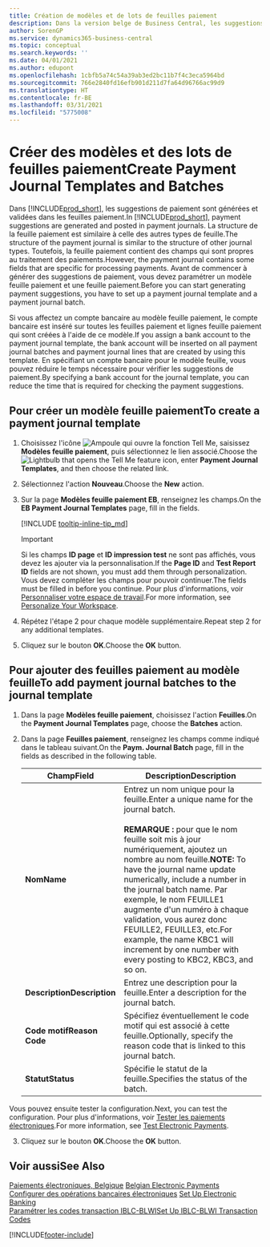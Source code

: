```yaml
---
title: Création de modèles et de lots de feuilles paiement
description: Dans la version belge de Business Central, les suggestions de paiement sont générées et validées dans les feuilles paiement. La structure de la feuille paiement est similaire à celle des autres types de feuille.
author: SorenGP
ms.service: dynamics365-business-central
ms.topic: conceptual
ms.search.keywords: ''
ms.date: 04/01/2021
ms.author: edupont
ms.openlocfilehash: 1cbfb5a74c54a39ab3ed2bc11b7f4c3eca5964bd
ms.sourcegitcommit: 766e2840fd16efb901d211d7fa64d96766ac99d9
ms.translationtype: HT
ms.contentlocale: fr-BE
ms.lasthandoff: 03/31/2021
ms.locfileid: "5775008"
---
```

# <a name="create-payment-journal-templates-and-batches"></a><span data-ttu-id="30358-104">Créer des modèles et des lots de feuilles paiement</span><span class="sxs-lookup"><span data-stu-id="30358-104">Create Payment Journal Templates and Batches</span></span>
<span data-ttu-id="30358-105">Dans [!INCLUDE[prod_short](../../includes/prod_short.md)], les suggestions de paiement sont générées et validées dans les feuilles paiement.</span><span class="sxs-lookup"><span data-stu-id="30358-105">In [!INCLUDE[prod_short](../../includes/prod_short.md)], payment suggestions are generated and posted in payment journals.</span></span> <span data-ttu-id="30358-106">La structure de la feuille paiement est similaire à celle des autres types de feuille.</span><span class="sxs-lookup"><span data-stu-id="30358-106">The structure of the payment journal is similar to the structure of other journal types.</span></span> <span data-ttu-id="30358-107">Toutefois, la feuille paiement contient des champs qui sont propres au traitement des paiements.</span><span class="sxs-lookup"><span data-stu-id="30358-107">However, the payment journal contains some fields that are specific for processing payments.</span></span> <span data-ttu-id="30358-108">Avant de commencer à générer des suggestions de paiement, vous devez paramétrer un modèle feuille paiement et une feuille paiement.</span><span class="sxs-lookup"><span data-stu-id="30358-108">Before you can start generating payment suggestions, you have to set up a payment journal template and a payment journal batch.</span></span>  

<span data-ttu-id="30358-109">Si vous affectez un compte bancaire au modèle feuille paiement, le compte bancaire est inséré sur toutes les feuilles paiement et lignes feuille paiement qui sont créées à l'aide de ce modèle.</span><span class="sxs-lookup"><span data-stu-id="30358-109">If you assign a bank account to the payment journal template, the bank account will be inserted on all payment journal batches and payment journal lines that are created by using this template.</span></span> <span data-ttu-id="30358-110">En spécifiant un compte bancaire pour le modèle feuille, vous pouvez réduire le temps nécessaire pour vérifier les suggestions de paiement.</span><span class="sxs-lookup"><span data-stu-id="30358-110">By specifying a bank account for the journal template, you can reduce the time that is required for checking the payment suggestions.</span></span>  

## <a name="to-create-a-payment-journal-template"></a><span data-ttu-id="30358-111">Pour créer un modèle feuille paiement</span><span class="sxs-lookup"><span data-stu-id="30358-111">To create a payment journal template</span></span>  

1. <span data-ttu-id="30358-112">Choisissez l'icône ![Ampoule qui ouvre la fonction Tell Me](../../media/ui-search/search_small.png "Dites-moi ce que vous voulez faire"), saisissez **Modèles feuille paiement**, puis sélectionnez le lien associé.</span><span class="sxs-lookup"><span data-stu-id="30358-112">Choose the ![Lightbulb that opens the Tell Me feature](../../media/ui-search/search_small.png "Tell me what you want to do") icon, enter **Payment Journal Templates**, and then choose the related link.</span></span>  
2. <span data-ttu-id="30358-113">Sélectionnez l'action **Nouveau**.</span><span class="sxs-lookup"><span data-stu-id="30358-113">Choose the **New** action.</span></span>  
3. <span data-ttu-id="30358-114">Sur la page **Modèles feuille paiement EB**, renseignez les champs.</span><span class="sxs-lookup"><span data-stu-id="30358-114">On the **EB Payment Journal Templates** page, fill in the fields.</span></span>  

    [!INCLUDE [tooltip-inline-tip_md](../../includes/tooltip-inline-tip_md.md)]

    > [!IMPORTANT]
    > <span data-ttu-id="30358-115">Si les champs **ID page** et **ID impression test** ne sont pas affichés, vous devez les ajouter via la personnalisation.</span><span class="sxs-lookup"><span data-stu-id="30358-115">If the **Page ID** and **Test Report ID** fields are not shown, you must add them through personalization.</span></span> <span data-ttu-id="30358-116">Vous devez compléter les champs pour pouvoir continuer.</span><span class="sxs-lookup"><span data-stu-id="30358-116">The fields must be filled in before you continue.</span></span> <span data-ttu-id="30358-117">Pour plus d'informations, voir [Personnaliser votre espace de travail](../../ui-personalization-user.md).</span><span class="sxs-lookup"><span data-stu-id="30358-117">For more information, see [Personalize Your Workspace](../../ui-personalization-user.md).</span></span>
4. <span data-ttu-id="30358-118">Répétez l'étape 2 pour chaque modèle supplémentaire.</span><span class="sxs-lookup"><span data-stu-id="30358-118">Repeat step 2 for any additional templates.</span></span>

5. <span data-ttu-id="30358-119">Cliquez sur le bouton **OK**.</span><span class="sxs-lookup"><span data-stu-id="30358-119">Choose the **OK** button.</span></span>  

## <a name="to-add-payment-journal-batches-to-the-journal-template"></a><span data-ttu-id="30358-120">Pour ajouter des feuilles paiement au modèle feuille</span><span class="sxs-lookup"><span data-stu-id="30358-120">To add payment journal batches to the journal template</span></span>  

1.  <span data-ttu-id="30358-121">Dans la page **Modèles feuille paiement**, choisissez l'action **Feuilles**.</span><span class="sxs-lookup"><span data-stu-id="30358-121">On the **Payment Journal Templates** page, choose the **Batches** action.</span></span>  
2.  <span data-ttu-id="30358-122">Dans la page **Feuilles paiement**, renseignez les champs comme indiqué dans le tableau suivant.</span><span class="sxs-lookup"><span data-stu-id="30358-122">On the **Paym. Journal Batch** page, fill in the fields as described in the following table.</span></span>  

    |<span data-ttu-id="30358-123">Champ</span><span class="sxs-lookup"><span data-stu-id="30358-123">Field</span></span>|<span data-ttu-id="30358-124">Description</span><span class="sxs-lookup"><span data-stu-id="30358-124">Description</span></span>|  
    |---------------------------------|---------------------------------------|  
    |<span data-ttu-id="30358-125">**Nom**</span><span class="sxs-lookup"><span data-stu-id="30358-125">**Name**</span></span>|<span data-ttu-id="30358-126">Entrez un nom unique pour la feuille.</span><span class="sxs-lookup"><span data-stu-id="30358-126">Enter a unique name for the journal batch.</span></span><br /><br /> <span data-ttu-id="30358-127">**REMARQUE :** pour que le nom feuille soit mis à jour numériquement, ajoutez un nombre au nom feuille.</span><span class="sxs-lookup"><span data-stu-id="30358-127">**NOTE:** To have the journal name update numerically, include a number in the journal batch name.</span></span> <span data-ttu-id="30358-128">Par exemple, le nom FEUILLE1 augmente d'un numéro à chaque validation, vous aurez donc FEUILLE2, FEUILLE3, etc.</span><span class="sxs-lookup"><span data-stu-id="30358-128">For example, the name KBC1 will increment by one number with every posting to KBC2, KBC3, and so on.</span></span>|  
    |<span data-ttu-id="30358-129">**Description**</span><span class="sxs-lookup"><span data-stu-id="30358-129">**Description**</span></span>|<span data-ttu-id="30358-130">Entrez une description pour la feuille.</span><span class="sxs-lookup"><span data-stu-id="30358-130">Enter a description for the journal batch.</span></span>|  
    |<span data-ttu-id="30358-131">**Code motif**</span><span class="sxs-lookup"><span data-stu-id="30358-131">**Reason Code**</span></span>|<span data-ttu-id="30358-132">Spécifiez éventuellement le code motif qui est associé à cette feuille.</span><span class="sxs-lookup"><span data-stu-id="30358-132">Optionally, specify the reason code that is linked to this journal batch.</span></span>|  
    |<span data-ttu-id="30358-133">**Statut**</span><span class="sxs-lookup"><span data-stu-id="30358-133">**Status**</span></span>|<span data-ttu-id="30358-134">Spécifie le statut de la feuille.</span><span class="sxs-lookup"><span data-stu-id="30358-134">Specifies the status of the batch.</span></span>|

<span data-ttu-id="30358-135">Vous pouvez ensuite tester la configuration.</span><span class="sxs-lookup"><span data-stu-id="30358-135">Next, you can test the configuration.</span></span> <span data-ttu-id="30358-136">Pour plus d'informations, voir [Tester les paiements électroniques](how-to-test-electronic-payments.md).</span><span class="sxs-lookup"><span data-stu-id="30358-136">For more information, see [Test Electronic Payments](how-to-test-electronic-payments.md).</span></span>  

3.  <span data-ttu-id="30358-137">Cliquez sur le bouton **OK**.</span><span class="sxs-lookup"><span data-stu-id="30358-137">Choose the **OK** button.</span></span>  

## <a name="see-also"></a><span data-ttu-id="30358-138">Voir aussi</span><span class="sxs-lookup"><span data-stu-id="30358-138">See Also</span></span>  
 <span data-ttu-id="30358-139">[Paiements électroniques, Belgique](belgian-electronic-payments.md) </span><span class="sxs-lookup"><span data-stu-id="30358-139">[Belgian Electronic Payments](belgian-electronic-payments.md) </span></span>  
 <span data-ttu-id="30358-140">[Configurer des opérations bancaires électroniques](how-to-set-up-electronic-banking.md) </span><span class="sxs-lookup"><span data-stu-id="30358-140">[Set Up Electronic Banking](how-to-set-up-electronic-banking.md) </span></span>  
 [<span data-ttu-id="30358-141">Paramétrer les codes transaction IBLC-BLWI</span><span class="sxs-lookup"><span data-stu-id="30358-141">Set Up IBLC-BLWI Transaction Codes</span></span>](how-to-set-up-iblc-blwi-transaction-codes.md)


[!INCLUDE[footer-include](../../includes/footer-banner.md)]